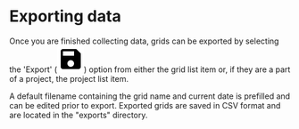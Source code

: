 # Exporting data

Once you are finished collecting data, grids can be exported by selecting the 'Export' (<img class="icon" src="_static/icons/save.png">) option from either the grid list item or, if they are a part of a project, the project list item.

A default filename containing the grid name and current date is prefilled and can be edited prior to export. 
Exported grids are saved in CSV format and are located in the "exports" directory.